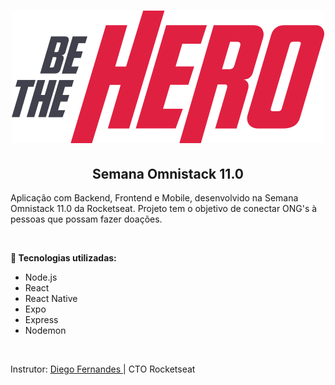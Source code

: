 <h1 align = "center"><img src = "https://raw.githubusercontent.com/ana-souza/be-the-hero/master/frontend/src/assets/logo.svg"  /></h1>
<h2 align = "center"> Semana Omnistack 11.0 </h2> 

<p> Aplicação com Backend, Frontend e Mobile, desenvolvido na Semana Omnistack 11.0 da Rocketseat. Projeto tem o objetivo de conectar ONG's à pessoas que possam fazer doações. </p>

<br />

<strong> <g-emoji class="g-emoji" alias="rocket" fallback-src="https://github.githubassets.com/images/icons/emoji/unicode/1f680.png">🚀</g-emoji> Tecnologias utilizadas: </strong>
<ul>
<li> Node.js</li>
<li> React </li>
<li> React Native </li>
<li> Expo </li>
<li> Express </li>
<li> Nodemon </li>
</ul>

<br />

Instrutor: <a href = "https://github.com/diego3g" > Diego Fernandes </a> | CTO Rocketseat
